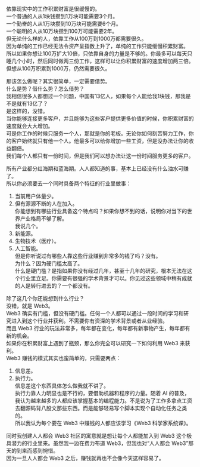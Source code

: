 依靠现实中的工作积累财富是很缓慢的。  
一个普通的人从1块钱攒到1万块可能需要3个月。  
一个勤奋的人从1万块攒到10万块可能需要6个月。  
一个聪明的人从10万块攒到100万可能需要2年。  
但无论什么样的人，依靠工作从100万到1000万都需要很久。  
因为单纯的工作已经无法令资产呈指数上升了，单纯的工作只能缓慢积累财富。  
所以如果你想让100万扩大10倍，只依靠自身的力量是不够的。你最多可以每天只睡几个小时，然后同时做两三份工作，这样可以让你积累财富的速度增加两三倍。但想从100万积累到1000万，仍然需要很久。  

那该怎么做呢？其实很简单，一定需要借势。  
什么是势？借什么势？怎么借势？  
我相信很多人都想过一个问题，中国有13亿人，如果每个人能给我1块钱，那我是不是就有13亿了？  
是这样的，没错。  
当你能够连接更多客户，并且能够为这些客户提供更多价值的时候，你积累财富的速度就会大大增加。  
可是你工作的时候只服务一个人，那就是你的老板。无论你如何刻苦努力工作，你的客户始终就只有他一个人。他最多可以给你增加一些工资，但是没办法让你的收益翻倍。  
我们每个人都只有一份时间，但是我们可以想办法让这一份时间服务更多的客户。  

所有产业都分红海期和蓝海期。人人都知道的事，基本上已经没有什么油水可赚了。  
所以你必须要去一个同时具备两个特征的行业里做事：  
1. 当前用户体量少。  
2. 但有源源不断的人在加入。  
你能想到有哪些行业具备这个特点吗？如果你想不到的话，说明你对当下的世界产业格局不够了解。  
我说几个。  
1. 新能源。  
2. 生物技术（医疗）。  
3. 人工智能。  
但是你听说过有哪些人靠这些行业赚到非常多的钱了吗？没有。  
为什么？因为硬门槛太高了。  
什么是硬门槛？是指如果你没有经过几年，甚至十几年的研究，根本无法在这个行业里立足。你需要有很强的学术背景才可以。你见过这些领域中稍有成就的人是转行进去的？一个都没有。  

除了这几个你还能想到什么行业？  
没错，就是 Web3。  
Web3 确实有门槛，但没有硬门槛。任何一个人都可以通过一段时间的学习和研究进入到这个行业并获利。不需要你有资深的学术背景或者从业经验。  
而且 Web3 行业的玩法非常多，每年都在变化，每年都有新事物产生，每年都有新的机会。  
如果你在积累财富上遇到了瓶颈，那么你完全可以研究一下如何利用 Web3 来获利。  
Web3 赚钱的模式其实也蛮简单的，只需要两点：  
1. 信息差。  
2. 执行力。  
信息差这个东西具体怎么做我就不讲了。  
执行力靠人力明显也是不行的，要借助机器和程序的力量。随着 AI 的普及，我认为越来越多的人都应该掌握基本的编程能力。不是说为了工作多拿点工资去翻源码背八股文那些东西。而是能够轻易写个脚本实现个自动化任务之类的。  
所以我认为每个要在 Web3 中赚钱的人都应该学习《Web3 科学家系统课》。  

同时我创建人人都会 Web3 社区的寓意就是想让每个人都能加入到 Web3 这个极具潜力的行业里来。虽然我一边在费力布道 Web3，但我也对“人人都会 Web3”那天的到来而感到惋惜。  
因为一旦人人都会 Web3 之后，赚钱就再也不会像今天这样容易了。  
